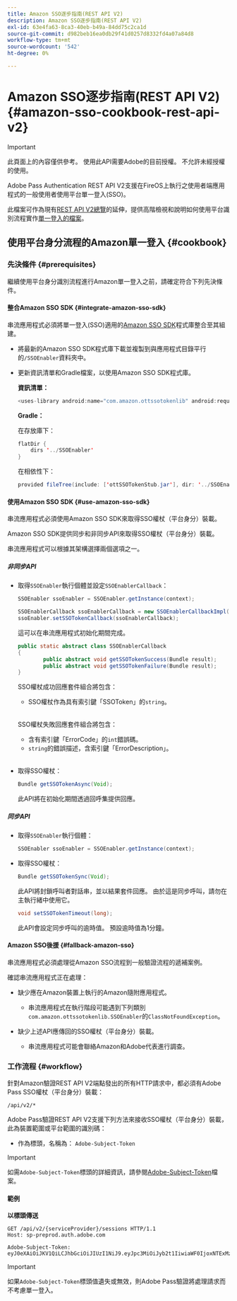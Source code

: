 ```yaml
---
title: Amazon SSO逐步指南(REST API V2)
description: Amazon SSO逐步指南(REST API V2)
exl-id: 63e4fa63-8ca3-40eb-b49a-84dd75c2ca1d
source-git-commit: d982beb16ea0db29f41d0257d8332fd4a07a84d8
workflow-type: tm+mt
source-wordcount: '542'
ht-degree: 0%

---
```


# Amazon SSO逐步指南(REST API V2) {#amazon-sso-cookbook-rest-api-v2}

>[!IMPORTANT]
>
>此頁面上的內容僅供參考。 使用此API需要Adobe的目前授權。 不允許未經授權的使用。

Adobe Pass Authentication REST API V2支援在FireOS上執行之使用者端應用程式的一般使用者使用平台單一登入(SSO)。

此檔案可作為現有[REST API V2總覽](/help/authentication/integration-guide-programmers/rest-apis/rest-api-v2/rest-api-v2-overview.md)的延伸，提供高階檢視和說明如何使用平台識別流程實作[單一登入的檔案](/help/authentication/integration-guide-programmers/rest-apis/rest-api-v2/flows/single-sign-on-access-flows/rest-api-v2-single-sign-on-platform-identity-flows.md)。

## 使用平台身分流程的Amazon單一登入 {#cookbook}

### 先決條件 {#prerequisites}

繼續使用平台身分識別流程進行Amazon單一登入之前，請確定符合下列先決條件。

#### 整合Amazon SSO SDK {#integrate-amazon-sso-sdk}

串流應用程式必須將單一登入(SSO)適用的[Amazon SSO SDK](https://tve.zendesk.com/hc/en-us/article_attachments/360064368131/ottSSOTokenLib_v1.jar)程式庫整合至其組建。

* 將最新的Amazon SSO SDK程式庫下載並複製到與應用程式目錄平行的`/SSOEnabler`資料夾中。

* 更新資訊清單和Gradle檔案，以使用Amazon SSO SDK程式庫。

  **資訊清單：**

  ```JAVA
  <uses-library android:name="com.amazon.ottssotokenlib" android:required="false">
  ```

  **Gradle：**

  在存放庫下：

  ```JAVA
  flatDir {
      dirs '../SSOEnabler'
  }
  ```

  在相依性下：

  ```JAVA
  provided fileTree(include: ['ottSSOTokenStub.jar'], dir: '../SSOEnabler')
  ```

#### 使用Amazon SSO SDK {#use-amazon-sso-sdk}

串流應用程式必須使用Amazon SSO SDK來取得SSO權杖（平台身分）裝載。

Amazon SSO SDK提供同步和非同步API來取得SSO權杖（平台身分）裝載。

串流應用程式可以根據其架構選擇兩個選項之一。

##### 非同步API

* 取得`SSOEnabler`執行個體並設定`SSOEnablerCallback`：

  ```JAVA
  SSOEnabler ssoEnabler = SSOEnabler.getInstance(context);
  
  SSOEnablerCallback ssoEnablerCallback = new SSOEnablerCallbackImpl();
  ssoEnabler.setSSOTokenCallback(ssoEnablerCallback);
  ```

  這可以在串流應用程式初始化期間完成。

  ```JAVA
  public static abstract class SSOEnablerCallback
  {
          public abstract void getSSOTokenSuccess(Bundle result);
          public abstract void getSSOTokenFailure(Bundle result);
  }
  ```

  SSO權杖成功回應套件組合將包含：
   * SSO權杖作為具有索引鍵「SSOToken」的`string`。

  <br/>

  SSO權杖失敗回應套件組合將包含：
   * 含有索引鍵「ErrorCode」的`int`錯誤碼。
   * `string`的錯誤描述，含索引鍵「ErrorDescription」。

  <br/>

* 取得SSO權杖：

  ```JAVA
  Bundle getSSOTokenAsync(Void);
  ```

  此API將在初始化期間透過回呼集提供回應。

##### 同步API

* 取得`SSOEnabler`執行個體：

  ```JAVA
  SSOEnabler ssoEnabler = SSOEnabler.getInstance(context);
  ```

* 取得SSO權杖：

  ```JAVA
  Bundle getSSOTokenSync(Void);
  ```

  此API將封鎖呼叫者對話串，並以結果套件回應。 由於這是同步呼叫，請勿在主執行緒中使用它。

  ```JAVA
  void setSSOTokenTimeout(long);
  ```

  此API會設定同步呼叫的逾時值。 預設逾時值為1分鐘。

#### Amazon SSO後援 {#fallback-amazon-sso}

串流應用程式必須處理從Amazon SSO流程到一般驗證流程的遞補案例。

確認串流應用程式正在處理：

* 缺少應在Amazon裝置上執行的Amazon隨附應用程式。
   * 串流應用程式在執行階段可能遇到下列類別`com.amazon.ottssotokenlib.SSOEnabler`的`ClassNotFoundException`。

* 缺少上述API應傳回的SSO權杖（平台身分）裝載。
   * 串流應用程式可能會聯絡Amazon和Adobe代表進行調查。

### 工作流程 {#workflow}

針對Amazon驗證REST API V2端點發出的所有HTTP請求中，都必須有Adobe Pass SSO權杖（平台身分）裝載：

```
/api/v2/*
```

Adobe Pass驗證REST API V2支援下列方法來接收SSO權杖（平台身分）裝載，此為裝置範圍或平台範圍的識別碼：

* 作為標頭，名稱為： `Adobe-Subject-Token`

>[!IMPORTANT]
> 
> 如需`Adobe-Subject-Token`標頭的詳細資訊，請參閱[Adobe-Subject-Token](/help/authentication/integration-guide-programmers/rest-apis/rest-api-v2/appendix/headers/rest-api-v2-appendix-headers-adobe-subject-token.md)檔案。

#### 範例

**以標頭傳送**

```HTTPS
GET /api/v2/{serviceProvider}/sessions HTTP/1.1 
Host: sp-preprod.auth.adobe.com

Adobe-Subject-Token: eyJ0eXAiOiJKV1QiLCJhbGciOiJIUzI1NiJ9.eyJpc3MiOiJyb2t1IiwiaWF0IjoxNTExMzY4ODAyLCJleHAiOjE1NDI5MDQ4MDIsImF1ZCI6ImFkb2JlIiwic3ViIjoiNWZjYzMwODctYWJmZi00OGU4LWJhZTgtODQzODViZTFkMzQwIiwiZGlkIjoiY2FmZjQ1ZDAtM2NhMy00MDg3LWI2MjMtNjFkZjNhMmNlOWM4In0.JlBFhNhNCJCDXLwBjy5tt3PtPcqbMKEIGZ6sr2NA
```

>[!IMPORTANT]
>
> 如果`Adobe-Subject-Token`標頭值遺失或無效，則Adobe Pass驗證將處理請求而不考慮單一登入。
